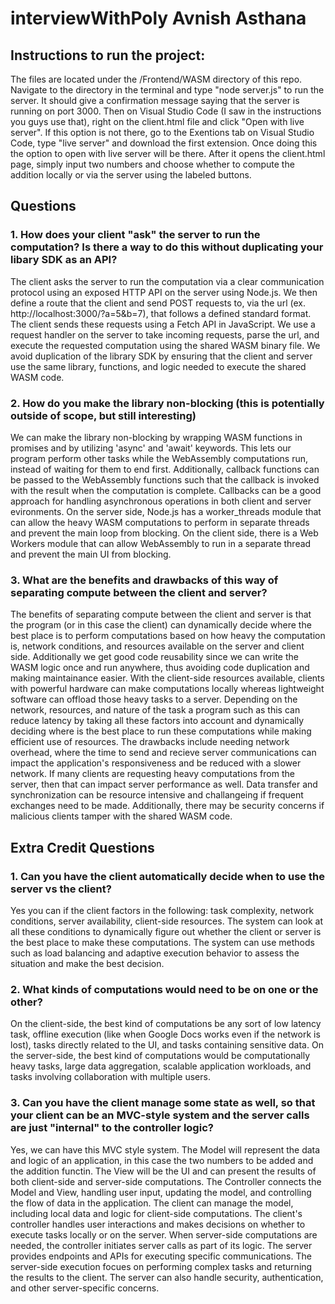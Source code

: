 # interviewWithPoly Avnish Asthana
## Instructions to run the project:
The files are located under the /Frontend/WASM directory of this repo. Navigate to the directory in the terminal and type "node server.js" to run the server. It should give a confirmation message saying that the server is running on port 3000. Then on Visual Studio Code (I saw in the instructions you guys use that), right on the client.html file and click "Open with live server". If this option is not there, go to the Exentions tab on Visual Studio Code, type "live server" and download the first extension. Once doing this the option to open with live server will be there. After it opens the client.html page, simply input two numbers and choose whether to compute the addition locally or via the server using the labeled buttons.
## Questions
### 1. How does your client "ask" the server to run the computation? Is there a way to do this without duplicating your libary SDK as an API?
  The client asks the server to run the computation via a clear communication protocol using an exposed HTTP API on the server using Node.js. We then define a route that the client and send POST requests to, via the url (ex. http://localhost:3000/?a=5&b=7), that follows a defined standard format. The client sends these requests using a Fetch API in JavaScript. We use a request handler on the server to take incoming requests, parse the url, and execute the requested computation using the shared WASM binary file. We avoid duplication of the library SDK by ensuring that the client and server use the same library, functions, and logic needed to execute the shared WASM code.
   
### 2. How do you make the library non-blocking (this is potentially outside of scope, but still interesting)
  We can make the library non-blocking by wrapping WASM functions in promises and by utilizing 'async' and 'await' keywords. This lets our program perform other tasks while the WebAssembly computations run, instead of waiting for them to end first. Additionally, callback functions can be passed to the WebAssembly functions such that the callback is invoked with the result when the computation is complete. Callbacks can be a good approach for handling asynchronous operations in both client and server evironments. On the server side, Node.js has a worker_threads module that can allow the heavy WASM computations to perform in separate threads and prevent the main loop from blocking. On the client side, there is a Web Workers module that can allow WebAssembly to run in a separate thread and prevent the main UI from blocking.
### 3. What are the benefits and drawbacks of this way of separating compute between the client and server?
  The benefits of separating compute between the client and server is that the program (or in this case the client) can dynamically decide where the best place is to perform computations based on how heavy the computation is, network conditions, and resources available on the server and client side. Additionally we get good code reusability since we can write the WASM logic once and run anywhere, thus avoiding code duplication and making maintainance easier. With the client-side resources available, clients with powerful hardware can make computations locally whereas lightweight software can offload those heavy tasks to a server. Depending on the network, resources, and nature of the task a program such as this can reduce latency by taking all these factors into account and dynamically deciding where is the best place to run these computations while making efficient use of resources. The drawbacks include needing network overhead, where the time to send and recieve server communications can impact the application's responsiveness and be reduced with a slower network. If many clients are requesting heavy computations from the server, then that can impact server performance as well. Data transfer and synchronization can be resource intensive and challangeing if frequent exchanges need to be made. Additionally, there may be security concerns if malicious clients tamper with the shared WASM code.


## Extra Credit Questions
### 1. Can you have the client automatically decide when to use the server vs the client?
  Yes you can if the client factors in the following: task complexity, network conditions, server availability, client-side resources. The system can look at all these conditions to dynamically figure out whether the client or server is the best place to make these computations. The system can use methods such as load balancing and adaptive execution behavior to assess the situation and make the best decision.
### 2. What kinds of computations would need to be on one or the other?
  On the client-side, the best kind of computations be any sort of low latency task, offline execution (like when Google Docs works even if the network is lost), tasks directly related to the UI, and tasks containing sensitive data. On the server-side, the best kind of computations would be computationally heavy tasks, large data aggregation, scalable application workloads, and tasks involving collaboration with multiple users.
### 3. Can you have the client manage some state as well, so that your client can be an MVC-style system and the server calls are just "internal" to the controller logic?
Yes, we can have this MVC style system. The Model will represent the data and logic of an application, in this case the two numbers to be added and the addition functin. The View will be the UI and can present the results of both client-side and server-side computations. The Controller connects the Model and View, handling user input, updating the model, and controlling the flow of data in the application. The client can manage the model, including local data and logic for client-side computations. The client's controller handles user interactions and makes decisions on whether to execute tasks locally or on the server. When server-side computations are needed, the controller initiates server calls as part of its logic. The server provides endpoints and APIs for executing specific communications. The server-side execution focues on performing complex tasks and returning the results to the client. The server can also handle security, authentication, and other server-specific concerns.
